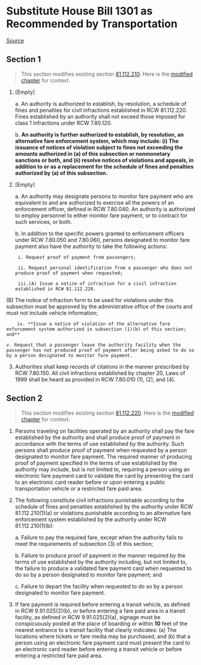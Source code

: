 # Substitute House Bill 1301 as Recommended by Transportation

[Source](http://lawfilesext.leg.wa.gov/biennium/2021-22/Pdf/Bills/House%20Bills/1301-S.pdf)
## Section 1
> This section modifies existing section [81.112.210](/rcw/81_transportation/81.112_regional_transit_authorities.md). Here is the [modified chapter](rcw/81_transportation/81.112_regional_transit_authorities.md) for context.

1. [Empty]

    a. An authority is authorized to establish, by resolution, a schedule of fines and penalties for civil infractions established in RCW 81.112.220. Fines established by an authority shall not exceed those imposed for class 1 infractions under RCW 7.80.120.

    b. **An authority is further authorized to establish, by resolution, an alternative fare enforcement system, which may include: (i) The issuance of notices of violation subject to fines not exceeding the amounts authorized in (a) of this subsection or nonmonetary sanctions or both, and (ii) resolve notices of violations and appeals, in addition to or as a replacement for the schedule of fines and penalties authorized by (a) of this subsection.**

2. [Empty]

    a. An authority may designate persons to monitor fare payment who are equivalent to and are authorized to exercise all the powers of an enforcement officer, defined in RCW 7.80.040. An authority is authorized to employ personnel to either monitor fare payment, or to contract for such services, or both.

    b. In addition to the specific powers granted to enforcement officers under RCW 7.80.050 and 7.80.060, persons designated to monitor fare payment also have the authority to take the following actions:

        i. Request proof of payment from passengers;

        ii. Request personal identification from a passenger who does not produce proof of payment when requested;

        iii.(A) Issue a notice of infraction for a civil infraction established in RCW 81.112.220.

(B) The notice of infraction form to be used for violations under this subsection must be approved by the administrative office of the courts and must not include vehicle information;

        iv. **Issue a notice of violation of the alternative fare enforcement system authorized in subsection (1)(b) of this section; and**

    v. Request that a passenger leave the authority facility when the passenger has not produced proof of payment after being asked to do so by a person designated to monitor fare payment.

3. Authorities shall keep records of citations in the manner prescribed by RCW 7.80.150. All civil infractions established by chapter 20, Laws of 1999 shall be heard  as provided in RCW 7.80.010 (1), (2), and (4).


## Section 2
> This section modifies existing section [81.112.220](/rcw/81_transportation/81.112_regional_transit_authorities.md). Here is the [modified chapter](rcw/81_transportation/81.112_regional_transit_authorities.md) for context.

1. Persons traveling on facilities operated by an authority shall pay the fare established by the authority and shall produce proof of payment in accordance with the terms of use established by the authority. Such persons shall produce proof of payment when requested by a person designated to monitor fare payment. The required manner of producing proof of payment specified in the terms of use established by the authority may include, but is not limited to, requiring a person using an electronic fare payment card to validate the card by presenting the card to an electronic card reader before or upon entering a public transportation vehicle or a restricted fare paid area.

2. The following constitute civil infractions punishable according to the schedule of fines and penalties established by the authority under RCW 81.112.210(1)(a) or violations punishable according to an alternative fare enforcement system established by the authority under RCW 81.112.210(1)(b):

    a. Failure to pay the required fare, except when the authority fails to meet the requirements of subsection (3) of this section;

    b. Failure to produce proof of payment in the manner required by the terms of use established by the authority including, but not limited to, the failure to produce a validated fare payment card when requested to do so by a person designated to monitor fare payment; and

    c. Failure to depart the facility when requested to do so by a person designated to monitor fare payment.

3. If fare payment is required before entering a transit vehicle, as defined in RCW 9.91.025(2)(b), or before entering a fare paid area in a transit facility, as defined in RCW 9.91.025(2)(a), signage must be conspicuously posted at the place of boarding or within **10** feet of the nearest entrance to a transit facility that clearly indicates: (a) The locations where tickets or fare media may be purchased; and (b) that a person using an electronic fare payment card must present the card to an electronic card reader before entering a transit vehicle or before entering a restricted fare paid area.

